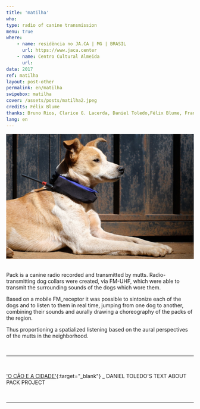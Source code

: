 ```yaml
---
title: 'matilha'
who: 
type: radio of canine transmission
menu: true
where: 
    - name: residência no JA.CA | MG | BRASIL
      url: https://www.jaca.center
    - name: Centro Cultural Almeida
      url:
data: 2017
ref: matilha
layout: post-other
permalink: en/matilha
swipebox: matilha
cover: /assets/posts/matilha2.jpeg
credits: Félix Blume
thanks: Bruno Rios, Clarice G. Lacerda, Daniel Toledo,Félix Blume, Francisca Caporalli, Joana, Matheus Mesquita, Marina Câmara
lang: en
---
```


<img src="../assets/posts/mat6.jpeg" class="img-border">
<br><br>

Pack is a canine radio recorded and transmitted by mutts. 
Radio-transmitting dog collars were created, via FM-UHF, which were able to transmit the surrounding sounds of the dogs which wore them. 
  
Based on a mobile FM_receptor it was possible to sintonize each of the dogs and to listen to them in real time, jumping from one dog to another, combining their sounds and aurally drawing a choreography of the packs of the region. 
  
Thus proportioning a spatialized listening based on the aural perspectives of the mutts in the neighborhood. 


<br>

---

<br>

['O CÃO E A CIDADE'](http://www.jaca.center/o-cao-e-a-cidade-2/){:target="_blank"} _ DANIEL TOLEDO'S TEXT ABOUT PACK PROJECT

<br>


---


